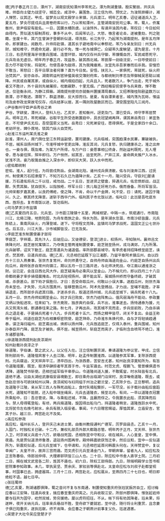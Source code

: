 <!-- { "loadSidebar": true } -->
    德丙子春正月三日，潭州下，湖南安抚知潭州李芾死之。潭为荆湖重镇，殷实繁丽，开庆兵难，帅臣向士璧力战坚守，城迄全。咸淳中，襄围急，汪立信为帅，预忧之，为浚筑排栅计，湘人惮劳，议其迂。甲戌，留梦炎以观文殿学士来镇，元兵渡江。明年乙亥春，诏征诸道兵入卫，夏五月，梦炎尽提戍兵且席卷府库以行，乃以芾知潭州，主管湖南安抚司公事。芾，蜀人，侨寓衡州，尝尹临安有能名。一日，因置水桶防虞，以油饰外，有请并油其内者，芾叹曰：今日如何由得内。贾似道方颛制弄权，事多不从中，后闻芾讥己，大怒，嗾言者论击，遂被重劾，列之赃籍，坐废十年，其门生曾渊子登朝祈似道，得洗叙。长江失守，乃起芾为湖南提刑，是年五月拜命，即家建台。阅数月，升帅将赴镇，遣其长子避地南中以奉祭祀，芾乃与亲友别曰：州无兵财，城知难守，然君命无避，是行必不免，惟一死与城俱亡。众疑芾久废觖望，谩为是言。十月三日，右丞阿里海牙领重兵围城，连营环锁，城内仅存州兵守御，芾慷慨自厉，军民咸愿死守，元兵攻击无虚日。明年丙子春正月，攻益急，破其西北城。芾尝厚一刽级沈安，一日呼使前曰：吾力尽不能守矣，将就死，勿使吾身为敌得，其为我掩瘗焉，汝宜先杀吾家眷而后杀我。安惶恐不敢当，芾怒曰：吾平日厚汝者何事？直为今日矣。安悟，挟刃入，一家俱死，芾就死，纵火府治焚其尸，安亦自杀。湖南转运判官钟蜚英收交簿封府库，与都统制刘孝忠及带御械吴思聪以城降。州民或自屠其家，或自纵火，城内烟焰四起，元兵且入，死者数万人，争门出走，死于城外者又不胜计，外十县则先被屠掠，枕骸蔽野，十里无烟。广西经略安抚使李与兵来救，惮不敢进，仅驻衡永间，为静江捍蔽。湖南提刑使司亦就衡州置援潭局募兵，又招茶陵桂阳剧盗数万以救潭，亦不敢进。潭既下，群盗溃散，反大掠而归。是夏，有自潭来者言，城内荡为瓦砾，惟运司及皮参政龙荣故宅仅存，戍兵结茅以居，其一隅则败屋数区而已。潭受围至陷凡三阅月。
    ○尹谷衡州守臣尹岳秀谷之弟
    尹谷，字耕叟，潭州人，登科入仕。乙亥岁，差知衡州，迓吏及门，潭已受兵，帅守李芾屈赞兵。明年正月，芾死城破，谷取平生所受诰敕置庭中，具衣冠望阙再拜，谓其弟岳秀曰：弟宜急走，不可使尹氏无后，吾受国恩义当死。岳秀曰：兄死弟安往，愿得俱死。于是全家四十余口，老幼环坐，婢仆席地，锁其门纵火自焚死。
    ○赵淮江东运判某氏淮之妾
    赵淮，潭州人，席门荫仕至江东转运副使，置司建康。元兵临城，突围趋溧水民寨，寨破被执，不屈，械系诣扬州城下，令淮呼城中官吏出降，淮反其词，元兵复怒，执归建康杀之。淮之出奔也，一妾与俱，既及难，为某万户所得，与万户曰：妾愿事相公终身，然赵运判既死，无人埋骨，愿与妾往殡，殡毕即归。万户恻然，如其言，迨至死所，尸弃江滨，妾命舆夫推尸入冰水，犹浅不流，妾乃取篙自推之入深水中，即仰天大哭，跃入水中而死。
    ○密佑都统制
    密佑，淮人，起行伍，为将尝戍荆岳。会湖南北陷，诸州戍兵俱溃散，佑与刘浚奔江西，过抚州，制使黄万石招隶麾下，不知万石久已为遁降计矣。乙亥十一月，隆兴受兵，守臣刘屡请援，万石遣佑将兵二千以往，戒勿战。二十五日，至进贤之壁畲，猝遇元兵，佑忠愤即战，战正酣，矢贯其脑，犹自拔矢，以指按疮，呼军士曰：孩儿每正好用力杀。俄而昏备，所将军皆没。元帅宋都歹嘉其勇，以良药傅疮，使之降，不肯，命以千户金牌，叱不受，曰：请死。遂囚于隆兴，久之，察其终无降意，遂斩于西华门外。临刑其子市北饭以进，佑叱曰：此岂是吾吃底东西，亟将去。复市南饭以进，饭讫临刑。
    ○司马梦求沙市监镇
    德乙亥夏四月五日，元兵至。沙市距江陵镇十五里，两城相望，中隔一水，筑堤通行，市南阻川江，北倚江陵，地势险固，为舟车商旅之会，恃水为防。是年湖水忽涸，市南沙碛皆露，元兵陈碛上，乘南风纵火，内薄登城，遂下。守将程文亮降，监镇司马梦求战死，温国文正公七世孙也。后五日，川江大涨，沙市城脚皆没，已无及矣。
    ○李庭芝淮东制置使姜才部将
    李庭芝，字祥甫，其先汴人，后徙应山，又徙德安，登淳进士，权扬州，寻知陕州。襄帅吕文焕降元时，庭芝居忧寓镇江，乃夺情主管两淮制置使事，庭芝驰至扬州，戎马满郊，几为所薄。元兵破鄂，诏天下勤王，庭芝首遣兵为诸道倡，率所部郡县城守。有李虎者持招降榜至庭芝，诛虎，焚其榜，日遣兵拒战。德乙亥，元丞相巴延既下沿江渚郡，乃留平章阿术镇瓜州，自以四月十三日入燕奏事。张世杰复常州，命刘师勇守之，自帅舟师由海道向金山，约庭芝自扬州出兵向瓜州，殿帅张彦自常州向镇江，期以五月一日三路并进，与北师决死战，夺江面以通淮浙之财。议已定，会连日西北风大作，庭芝疑海舟必乘风以至金山，乃不候元约，即以四月二十八日命都统姜才率步骑侵晨掩击。时北兵轻视扬州，谓不能出军，虽城扬州桥而守备终疏，才破其城，杀获甚众。部下劝才保胜归，才曰：吾受命取瓜州，何敢以小误大事。遂趋瓜州，则世杰海舟未至也，才失势，元兵方围真州，皆移营救瓜州，阿术先登搏战，才力战，至哺不能胜，才率骑退走，而所部步兵遮其归路，才遂杀步兵，取道还扬州城，元兵追至城下，骑兵死者十八九。五月一日，世杰舟师如期至金山，则才兵已败矣，世杰乃结阵焦山，值风弱海舟不能动，参政董文炳以快船进攻，往来如飞，世杰竟败，独彦爽约自保，兵不出，淮事遂去。扬恃通泰为援，元兵又筑湾头城，断通泰往来之路。秋七月，才再出兵，攻其城不克而走，步兵惩前败，乃自杀骑兵之退走者，于是骑兵死者十八九，步兵死者十五六，而扬之精甲皆尽，闭关不复出。会益王称帝于福州，间道召庭芝为右相兼枢密院使，庭芝拜命，乃命淮东朱焕代帅，自与才将轻骑趋通泰，谋泛海归福州。庭芝甫出城，焕即以扬州降，元兵亟追庭芝，仅得入泰州，重兵围城，知州孙泰臣开门降，庭芝及才被执，俱不屈，械至扬州，斩庭芝而脔才。才临刑含血喷骂不绝口，淮东诸郡皆降。
    ○徐道隆浙西提刑赵良淳湖州
    知州赵载孙良淳之子
    徐道隆，字伯谦，婺之武义人，以父任入仕。汪立信制置京湖，奏请道隆为参议官，甲戌，立信除刑部尚书，道隆偕宾客十人去江陵。明年，赵孟传制置淮西，以道隆参其军事，复除浙西提刑。元兵寝迫，文天祥弃平江，溃卒四出，为浙西患，苦安吉尤甚，知州赵良淳莫知所为，有旨令道隆措置，既至，取溃卒肆掠者竿其首于市，牛监军遁去。时范文虎、程鹏飞、管景模俱遗书诱降，道隆焚书斩使。丞相巴延军临平皋亭山，令道隆间道入援，不敢辄留，时水陆皆有北兵，道绝不通，议由太湖经武康临安县境勤王，即日乘舟出临湖门泊宋村，良淳唯倚道隆，既去，或告赵总领与可欲挟知州以降，良淳闻知与妇同缢于州治之碧兰堂，乙亥除夕也。正旦黎明，追兵及道隆于江陵，亲从军三百人与殊死战船上，食时矢竭船檠折，一军尽没，长子载孙由船后窗蹈水死，道隆知不能脱，还入船中端坐绳床，元兵去道隆衣，掖至北舟。有间，一卒以道隆衣冠置所乘船中，曰：吾总管说，降，与乘船还城，不降，且羸而俘之。令我置衣此船，须其降而后与。禁人毋得辄登船，有顷，两兵掖道隆，旋因得出船马门，持道隆者稍怠，道隆亟跃水中死，北将犹令左右挽弓射水，余兵有脱入临安者。事闻，十六日赠官赐谥，厚恤其家，立庙安吉，官其子孙。越三日，两宫赴北不及矣。
    ○高应松参政
    高应松，福州长乐人，登开庆己未进士第，由衡州教授通判广德军，历罗田县丞。乙亥十一月，入国门，时独松关已破。十二月，兼权礼部员外郎大都路总管。明年丙子正月，文天祥、张世杰入卫，时京城义兵逾十八万，欲巷战死国，丞相陈宜中守和议，收在城兵，人心皇皇，宜中惧，夜遁。先是贾似道溃师鲁港，退驻扬州图再举，殿帅韩震欲获驾迁幸，然后议和，宜中一反似道所为，斩震贬似道，后元兵至城下，仓卒请和，元丞相巴延首问韩震头何在。天祥赞宜中，复议幸闽广，太皇不许，故弃三宫而遁。范文虎引元兵至涌金门入，举朝奔窜，留者九人，如应松及正言陈春伯、侍郎翁仲得、大理卿郭珙皆三山人也。二十日，除应松中书舍人直学土院。二月初二日，赐在城文武官各二阶，旌其不遁也。初六日，除权工部侍郎。九日，除端明殿学士签书枢密院事参知政事。未几，宰执吴坚、贾余庆、家铉翁等俱赴北，太皇命应松与刘叔子赴都堂视事，时国事已去，拥虚器耳。三月十二日，两宫赴北，应松扈从，至燕四月二十七日也，明日即绝粒不语，越七日卒。
    ○张珏蜀帅
    德乙亥夏，荆湖诸郡俱降，蜀之音问不复与东南通，制置使知重庆府张珏犹振厉自立，招讨梅应春以江安降，钰遣兵收复，擒应春至重庆府脔之。元兵收取江安，所部州郡俱降，惟张起岩帅夔与钰共为固守，屹然双城，势穷援绝。屡以虎符招珏，不从，帐下将有劝其降者，珏未果，将遂畔，夜开关纳元兵，珏率亲兵巷战不胜，登舟欲下夔就岩，至中途，随行将士利重赏，且念妻子俱已陷重庆，遂执珏献，终不肯降，会应春之子朝燕计前事复父仇，珏遂遇害。
    ○吴楚才大社令吴应登楚才子
